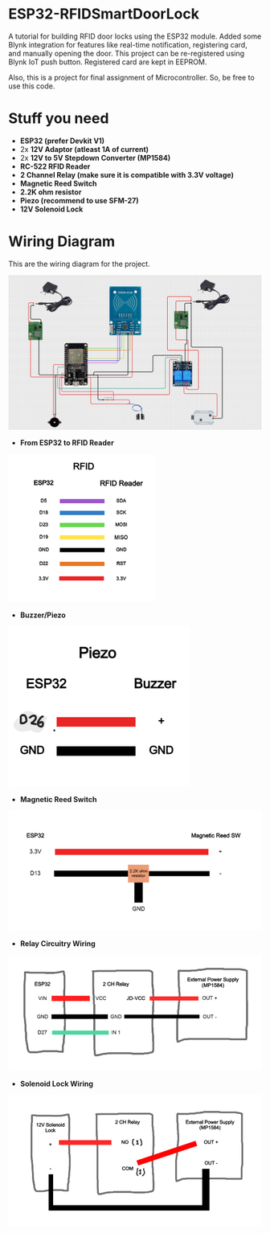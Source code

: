 # ESP32-RFIDSmartDoorLock
A tutorial for building RFID door locks using the ESP32 module.
Added some Blynk integration for features like real-time notification, registering card, and manually opening the door.
This project can be re-registered using Blynk IoT push button.
Registered card are kept in EEPROM.

Also, this is a project for final assignment of Microcontroller. So, be free to use this code.

# Stuff you need
- **ESP32 (prefer Devkit V1)**
- 2x **12V Adaptor (atleast 1A of current)**
- 2x **12V to 5V Stepdown Converter (MP1584)**
- **RC-522 RFID Reader**
- **2 Channel Relay (make sure it is compatible with 3.3V voltage)**
- **Magnetic Reed Switch**
- **2.2K ohm resistor**
- **Piezo (recommend to use SFM-27)**
- **12V Solenoid Lock**

# Wiring Diagram
This are the wiring diagram for the project.

![Screenshot](wiring.png)


- **From ESP32 to RFID Reader**

![Screenshot](https://github.com/muhammdiffat/ESP32-RFIDSmartDoorLock/blob/main/Wiring%20Diagrams/rfidwiring.png)


- **Buzzer/Piezo**

![Screenshot](https://github.com/muhammdiffat/ESP32-RFIDSmartDoorLock/blob/main/Wiring%20Diagrams/piezoWiring.png)


- **Magnetic Reed Switch**

![Screenshot](https://github.com/muhammdiffat/ESP32-RFIDSmartDoorLock/blob/main/Wiring%20Diagrams/reedswitchWiring.png)


- **Relay Circuitry Wiring**

![Screenshot](https://github.com/muhammdiffat/ESP32-RFIDSmartDoorLock/blob/main/Wiring%20Diagrams/RelayWiring.png)


- **Solenoid Lock Wiring**

![Screenshot](https://github.com/muhammdiffat/ESP32-RFIDSmartDoorLock/blob/main/Wiring%20Diagrams/solenoidWiring.png)
